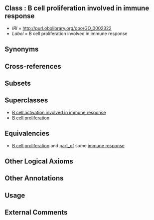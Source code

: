 
## Class : B cell proliferation involved in immune response

 * *IRI* = http://purl.obolibrary.org/obo/GO_0002322
 * *Label* = B cell proliferation involved in immune response

## Synonyms


## Cross-references


## Subsets


## Superclasses

 * [B cell activation involved in immune response](../../GO/12/GO_0002312.md)
 * [B cell proliferation](../../GO/00/GO_0042100.md)

## Equivalencies

 * [B cell proliferation](../../GO/00/GO_0042100.md) and [part_of](../../BFO/50/BFO_0000050.md) some [immune response](../../GO/55/GO_0006955.md)

## Other Logical Axioms


## Other Annotations


## Usage


## External Comments

